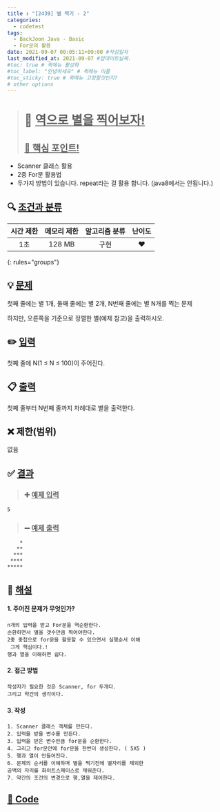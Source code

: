 ```yaml
---
title : "[2439] 별 찍기 - 2"
categories:
  - codetest
tags:
  - BackJoon Java - Basic
  - For문의 활용
date: 2021-09-07 00:05:11+09:00 #작성일자
last_modified_at: 2021-09-07 #업데이트날짜.
#toc: true # 퀵메뉴 활성화
#toc_label: "안녕하세요" # 퀵메뉴 이름
#toc_sticky: true # 퀵메뉴 고정할것인지?
# other options
---
```

> # 📜 <u>역으로 별을 찍어보자!</u> 
> ## <u>📌 핵심 포인트!</u> 
*  Scanner 클래스 활용
*  2중 For문 활용법
*  두가지 방법이 있습니다. repeat라는 걸 활용 합니다. (java8에서는 안됩니다.)


## 🔍 <u>조건과 분류</u>

| 시간 제한  | 메모리 제한  |  알고리즘 분류 | 난이도 
|:-------------:|:---------------:|:-----------:|:---------:
| 1초 | 128 MB | 구현 | ❤️ 
{: rules="groups"}

## 💡 <u>문제</u> 
첫째 줄에는 별 1개, 둘째 줄에는 별 2개, N번째 줄에는 별 N개를 찍는 문제

하지만, 오른쪽을 기준으로 정렬한 별(예제 참고)을 출력하시오.

## ✏️ <u>입력</u>
첫째 줄에 N(1 ≤ N ≤ 100)이 주어진다.

## 📋 <u>출력</u>
첫째 줄부터 N번째 줄까지 차례대로 별을 출력한다.

## ❌ 제한(범위)
없음

## ✅ <u>결과</u>
> ### ➕ <u>예제 입력</u>
	5
	
> ### ➖ <u>예제 출력</u>
	    *
	   **
	  ***
	 ****
	*****

## 💭 <u>해설</u>
#### 1. 주어진 문제가 무엇인가?
	n개의 입력을 받고 For문을 역순환한다.
	순환하면서 별을 갯수만큼 찍어야한다.
	2중 중첩으로 for문을 활용할 수 있으면서 실행순서 이해
	 그게 핵심이다.!
	행과 열을 이해하면 쉽다.
	
	

#### 2. 접근 방법
	작성자가 필요한 것은 Scanner, for 두개다.
	그리고 약간의 생각이다.

#### 3. 작성
	1. Scanner 클래스 객체를 만든다.
	2. 입력을 받을 변수를 만든다.
	3. 입력을 받은 변수만큼 for문을 순환한다.
	4. 그리고 for문안에 for문을 한번더 생성한다. ( 5X5 )
	5. 행과 열이 만들어진다.
	6. 문제의 순서를 이해하며 별을 찍기전에 별자리를 제외한
	공백의 자리를 화이트스페이스로 채워준다.
	7. 약간의 조건의 변경으로 행,열을 제어한다.
	

## <u>📖 <u>Code</u>
<script src="https://gist.github.com/Cononi/546906c3d4774c30cbf28b879d01cef8.js"></script>